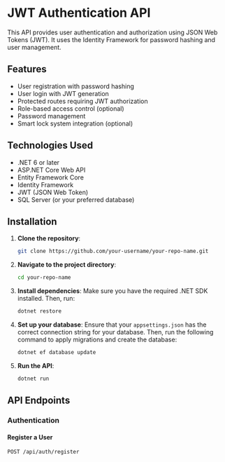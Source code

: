 # JWT Authentication API

This API provides user authentication and authorization using JSON Web Tokens (JWT). It uses the Identity Framework for password hashing and user management.

## Features
- User registration with password hashing
- User login with JWT generation
- Protected routes requiring JWT authorization
- Role-based access control (optional)
- Password management
- Smart lock system integration (optional)

## Technologies Used
- .NET 6 or later
- ASP.NET Core Web API
- Entity Framework Core
- Identity Framework
- JWT (JSON Web Token)
- SQL Server (or your preferred database)
  
## Installation

1. **Clone the repository**:
    ```bash
    git clone https://github.com/your-username/your-repo-name.git
    ```

2. **Navigate to the project directory**:
    ```bash
    cd your-repo-name
    ```

3. **Install dependencies**:
    Make sure you have the required .NET SDK installed. Then, run:
    ```bash
    dotnet restore
    ```

4. **Set up your database**:
    Ensure that your `appsettings.json` has the correct connection string for your database. Then, run the following command to apply migrations and create the database:
    ```bash
    dotnet ef database update
    ```

5. **Run the API**:
    ```bash
    dotnet run
    ```

## API Endpoints

### Authentication

#### Register a User
```http
POST /api/auth/register
